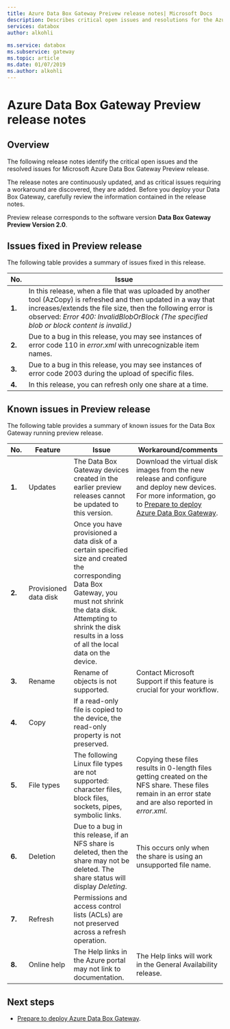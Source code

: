 ```yaml
---
title: Azure Data Box Gateway Preivew release notes| Microsoft Docs
description: Describes critical open issues and resolutions for the Azure Data Box Gateway running Preview release.
services: databox
author: alkohli
 
ms.service: databox
ms.subservice: gateway
ms.topic: article
ms.date: 01/07/2019
ms.author: alkohli
---
```


# Azure Data Box Gateway Preview release notes

## Overview

The following release notes identify the critical open issues and the resolved issues for Microsoft Azure Data Box Gateway Preview release.

The release notes are continuously updated, and as critical issues requiring a workaround are discovered, they are added. Before you deploy your Data Box Gateway, carefully review the information contained in the release notes.

Preview release corresponds to the software version **Data Box Gateway Preview Version 2.0**.

## Issues fixed in Preview release

The following table provides a summary of issues fixed in this release.

| No. | Issue |
| --- | --- |
| **1.** | In this release, when a file that was uploaded by another tool (AzCopy) is refreshed and then updated in a way that increases/extends the file size, then the following error is observed: *Error 400: InvalidBlobOrBlock (The specified blob or block content is invalid.)*|
| **2.** |Due to a bug in this release, you may see instances of error code 110 in *error.xml* with unrecognizable item names. | 
| **3.** |Due to a bug in this release, you may see instances of error code 2003 during the upload of specific files. | 
| **4.** |In this release, you can refresh only one share at a time. | 


## Known issues in Preview release

The following table provides a summary of known issues for the Data Box Gateway running preview release.

| No. | Feature | Issue | Workaround/comments |
| --- | --- | --- | --- |
| **1.** |Updates |The Data Box Gateway devices created in the earlier preview releases cannot be updated to this version. |Download the virtual disk images from the new release and configure and deploy new devices. For more information, go to [Prepare to deploy Azure Data Box Gateway](data-box-gateway-deploy-prep.md). |
| **2.** |Provisioned data disk |Once you have provisioned a data disk of a certain specified size and created the corresponding Data Box Gateway, you must not shrink the data disk. Attempting to shrink the disk results in a loss of all the local data on the device. | |
| **3.** |Rename |Rename of objects is not supported. |Contact Microsoft Support if this feature is crucial for your workflow. |
| **4.** |Copy| If a read-only file is copied to the device, the read-only property is not preserved. | |
| **5.** |File types | The following Linux file types are not supported: character files, block files, sockets, pipes, symbolic links.  |Copying these files results in 0-length files getting created on the NFS share. These files remain in an error state and are also reported in *error.xml*. |
| **6.** |Deletion | Due to a bug in this release, if an NFS share is deleted, then the share may not be deleted. The share status will display *Deleting*.  |This occurs only when the share is using an unsupported file name. |
| **7.** |Refresh | Permissions and access control lists (ACLs) are not preserved across a refresh operation.  | |
| **8.** |Online help |The Help links in the Azure portal may not link to  documentation.|The Help links will work in the General Availability release. |



## Next steps

- [Prepare to deploy Azure Data Box Gateway](data-box-gateway-deploy-prep.md).


